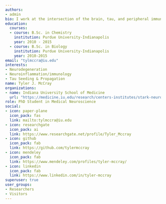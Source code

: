 ```yaml
---
authors:
- admin
bio: I work at the intersection of the brain, tau, and peripheral immunity.
education:
  courses:
  - course: B.Sc. in Chemistry
    institution: Purdue University-Indianapolis
    year: 2010 - 2015
  - course: B.Sc. in Biology
    institution: Purdue University-Indianapolis
    year: 2010-2015
email: "tylmccra@iu.edu"
interests:
- Neurodegeneration
- Neuroinflammation/immunology
- Tau Seeding & Propagation
name: Tyler J. McCray
organizations:
- name: Indiana University School of Medicine
  url: "https://medicine.iu.edu/research/centers-institutes/stark-neurosciences/"
role: PhD Student in Medical Neuroscience
social:
- icon: paper-plane
  icon_pack: fas
  link: mailto:tylmccra@iu.edu
- icon: researchgate
  icon_pack: ai
  link: https://www.researchgate.net/profile/Tyler_Mccray
- icon: github
  icon_pack: fab
  link: https://github.com/tylermccray
- icon: mendeley
  icon_pack: fab
  link: https://www.mendeley.com/profiles/tyler-mccray/
- icon: linkedin
  icon_pack: fab
  link: https://www.linkedin.com/in/tyler-mccray
superuser: true
user_groups:
- Researchers
- Visitors
---
```

